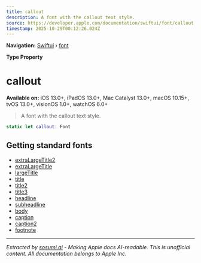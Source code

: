 ```yaml
---
title: callout
description: A font with the callout text style.
source: https://developer.apple.com/documentation/swiftui/font/callout
timestamp: 2025-10-29T00:12:26.024Z
---
```


**Navigation:** [Swiftui](/documentation/swiftui) › [font](/documentation/swiftui/font)

**Type Property**

# callout

**Available on:** iOS 13.0+, iPadOS 13.0+, Mac Catalyst 13.0+, macOS 10.15+, tvOS 13.0+, visionOS 1.0+, watchOS 6.0+

> A font with the callout text style.

```swift
static let callout: Font
```

## Getting standard fonts

- [extraLargeTitle2](/documentation/swiftui/font/extralargetitle2)
- [extraLargeTitle](/documentation/swiftui/font/extralargetitle)
- [largeTitle](/documentation/swiftui/font/largetitle)
- [title](/documentation/swiftui/font/title)
- [title2](/documentation/swiftui/font/title2)
- [title3](/documentation/swiftui/font/title3)
- [headline](/documentation/swiftui/font/headline)
- [subheadline](/documentation/swiftui/font/subheadline)
- [body](/documentation/swiftui/font/body)
- [caption](/documentation/swiftui/font/caption)
- [caption2](/documentation/swiftui/font/caption2)
- [footnote](/documentation/swiftui/font/footnote)

---

*Extracted by [sosumi.ai](https://sosumi.ai) - Making Apple docs AI-readable.*
*This is unofficial content. All documentation belongs to Apple Inc.*
